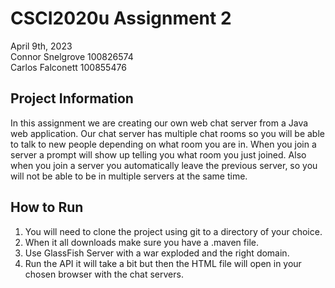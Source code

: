 # CSCI2020u Assignment 2
April 9th, 2023\
Connor Snelgrove 100826574\
Carlos Falconett 100855476

## Project Information
In this assignment we are creating our own web chat server from a Java web application. Our chat server has multiple chat rooms so you will be able to talk to new people depending on what room you are in. When you join a server a prompt will show up telling you what room you just joined. Also when you join a server you automatically leave the previous server, so you will not be able to be in multiple servers at the same time. 

## How to Run
1. You will need to clone the project using git to a directory of your choice.
2. When it all downloads make sure you have a .maven file.
3. Use GlassFish Server with a war exploded and the right domain.
4. Run the API it will take a bit but then the HTML file will open in your chosen browser with the chat servers.
